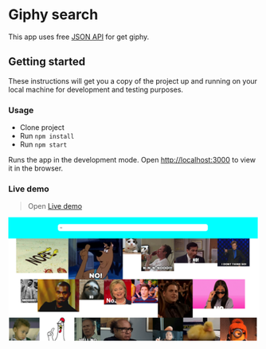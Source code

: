 # Giphy search

This app uses free [JSON API](https://developers.giphy.com/) for get giphy.

## Getting started

These instructions will get you a copy of the project up and running on your local machine for development and testing purposes.

### Usage

- Clone project
- Run `npm install`
- Run `npm start`

Runs the app in the development mode.
Open [http://localhost:3000](http://localhost:3000) to view it in the browser.

### Live demo

> Open [Live demo](https://ihor-onyshchuk.github.io/giphy-search/)

![cover for app](https://github.com/Ihor-Onyshchuk/giphy-search/blob/master/preview.png 'preview')
